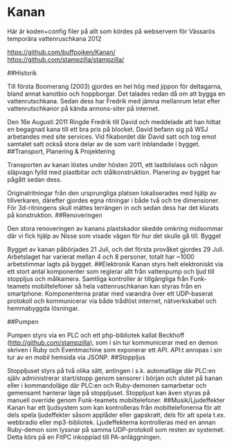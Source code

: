 Kanan
=====

Här är koden+config filer på allt som kördes på webservern för Vässarös temporära vattenruschkana 2012

https://github.com/buffpojken/Kanan/
https://github.com/stampzilla/stampzilla/



##Historik

Till första Boomerang (2003) gjordes en hel hög med jippon för deltagarna, bland annat kanotbio och hoppborgar. Det talades redan då om att bygga en vattenrutschkana. Sedan dess har Fredrik med jämna mellanrum letat efter vattenrutschkanor på kända annons-siter på internet.

Den 16e Augusti 2011 Ringde Fredrik till David och meddelade att han hittat en begagnad kana till ett bra pris på blocket. David befann sig på WSJ arbetandes med site services. Vid fikabordet där David satt och tog emot samtalet satt också stora delar av de som varit inblandade i bygget.
##Transport, Planering & Projektering

Transporten av kanan löstes under hösten 2011, ett lastbilslass och någon släpvagn fylld med plastbitar och stålkonstruktion. Planering av bygget har pågått sedan dess.

Originalritningar från den ursprungliga platsen lokaliserades med hjälp av tillverkaren, därefter gjordes egna ritningar i både två och tre dimensioner. För 3d-ritningens skull mättes terrängen in och sedan dess har det klurats på konstruktion.
##Renoveringen

Den stora renoveringen av kanans plastskador skedde omkring midsommar där vi fick hjälp av Nisse som visade vägen för hur det skulle gå till.
Bygget

Bygget av kanan påbörjades 21 Juli, och det första provåket gjordes 29 Juli. Arbetslaget har varierat mellan 4 och 8 personer, totalt har ~1000 arbetstimmar lagts på bygget.
##Elektronik
Kanan styrs helt elektroniskt via ett stort antal komponenter som reglerar allt från vattenpump och ljud till stoppljus och målkamera. Samtliga kontroller är tillgängliga från Funk-teamets mobiltelefoner så hela vattenruschkanan kan styras från en smartphone. Komponenterna pratar med varandra över ett UDP-baserat protokoll och kommunicerar via både trådlöst internet, nätverkskabel och hemmabyggda lösningar.

##Pumpen

Pumpen styrs via en PLC och ett php-bibliotek kallat Beckhoff (http://github.com/stampzilla), som i sin tur kommunicerar med en demon skriven i Ruby och Eventmachine som exponerar ett API. API:t anropas i sin tur av en mobil hemsida via JSONP.
##Stoppljus

Stoppljuset styrs på två olika sätt, antingen i s.k. automatläge där PLC:en själv administrerar start/stopp genom sensorer i början och slutet på banan eller i kommandoläge där PLC:en och Ruby-demonen samarbetar och gemensamt hanterar läge på stoppljuset. Stoppljust kan även styras på manuell override genom Funk-teamets mobiltelefoner.
##Musik/Ljudeffekter
Kanan har ett ljudsystem som kan kontrolleras från mobiltelefonerna för att dels spela ljudeffekter såsom applåder eller gapskratt, dels för att spela t.ex. webbradio eller mp3-bibliotek. Ljudeffekterna kontrolleras med en annan Ruby-demon som lyssnar på samma UDP-protokoll som resten av systemet. Detta körs på en FitPC inkopplad till PA-anläggningen.

